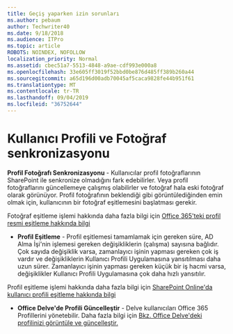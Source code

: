 ```yaml
---
title: Geçiş yaparken izin sorunları
ms.author: pebaum
author: Techwriter40
ms.date: 9/18/2018
ms.audience: ITPro
ms.topic: article
ROBOTS: NOINDEX, NOFOLLOW
localization_priority: Normal
ms.assetid: cbec51a7-5513-4848-a9ae-cdf993e000a8
ms.openlocfilehash: 33e605ff3019f52bbd0be876d485ff389b260a44
ms.sourcegitcommit: a65d196d00adb70045af5caca9828fe44b951f61
ms.translationtype: MT
ms.contentlocale: tr-TR
ms.lasthandoff: 09/04/2019
ms.locfileid: "36752644"
---
```

# <a name="user-profile-and-photo-synchronization"></a>Kullanıcı Profili ve Fotoğraf senkronizasyonu

 **Profil Fotoğrafı Senkronizasyonu** - Kullanıcılar profil fotoğraflarının SharePoint ile senkronize olmadığını fark edebilirler. Veya profil fotoğraflarını güncellemeye çalışmış olabilirler ve fotoğraf hala eski fotoğraf olarak görünüyor. Profil fotoğrafının beklendiği gibi görüntülediğinden emin olmak için, kullanıcının bir fotoğraf eşitlemesini başlatması gerekir. 
  
Fotoğraf eşitleme işlemi hakkında daha fazla bilgi için [Office 365'teki profil resmi eşitleme hakkında bilgi](https://go.microsoft.com/fwlink/?linkid=2022634)
  
- **Profil Eşitleme** - Profil eşitlemesi tamamlamak için gereken süre, AD Alma İşi'nin işlemesi gereken değişikliklerin (çalışma) sayısına bağlıdır. Çok sayıda değişiklik varsa, zamanlayıcı işinin yapması gereken çok iş vardır ve değişikliklerin Kullanıcı Profili Uygulamasına yansıtılması daha uzun sürer. Zamanlayıcı işinin yapması gereken küçük bir iş hacmi varsa, değişiklikler Kullanıcı Profili Uygulamasına çok daha hızlı yansıtılır. 
  
Profil eşitleme işlemi hakkında daha fazla bilgi için [SharePoint Online'da kullanıcı profili eşitleme hakkında bilgi](https://go.microsoft.com/fwlink/?linkid=2022639)
    
- **Office Delve'de Profili Güncelleştir** - Delve kullanıcıları Office 365 Profillerini yönetebilir. Daha fazla bilgi için [Bkz. Office Delve'deki profilinizi görüntüle ve güncelleştir.](https://support.office.com/article/View-and-update-your-profile-in-Office-Delve-4e84343b-eedf-45a1-aeb9-8627ccca14ba)
    

